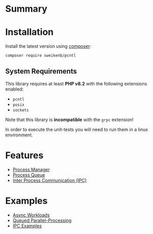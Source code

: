 # Summary

# Installation

Install the latest version using [composer](https://getcomposer.org/):

```bash
composer require sweikenb/pcntl
```

## System Requirements

This library requires at least **PHP v8.2** with the following extensions enabled:

- `pcntl`
- `posix`
- `sockets`

Note that this library is **incompatible** with the `grpc` extension!

In order to execute the unit-tests you will need to run them in a linux environment.

# Features

- [Process Manager](features/process-manager.md)
- [Process Queue](features/process-queue.md)
- [Inter Process Communication (IPC)](features/ipc.md)

# Examples

- [Async Workloads](examples/async-workloads.md)
- [Queued Parallel-Processing](examples/queued-processing.md)
- [IPC Examples](examples/ipc-examples.md)
